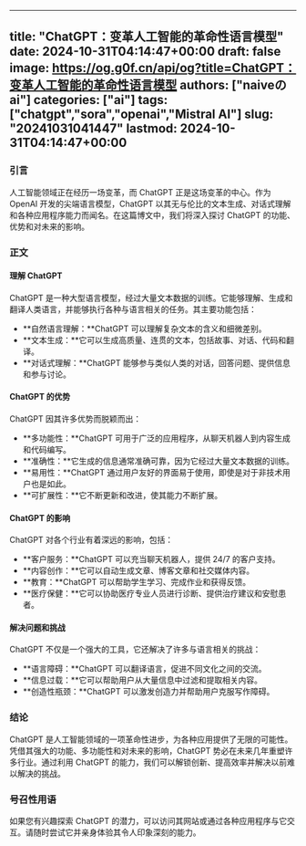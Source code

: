 
---
title: "ChatGPT：变革人工智能的革命性语言模型"
date: 2024-10-31T04:14:47+00:00
draft: false
image: https://og.g0f.cn/api/og?title=ChatGPT：变革人工智能的革命性语言模型
authors: ["naiveのai"]
categories: ["ai"]
tags: ["chatgpt","sora","openai","Mistral AI"]
slug: "20241031041447"
lastmod: 2024-10-31T04:14:47+00:00
---
### 引言

人工智能领域正在经历一场变革，而 ChatGPT 正是这场变革的中心。作为 OpenAI 开发的尖端语言模型，ChatGPT 以其无与伦比的文本生成、对话式理解和各种应用程序能力而闻名。在这篇博文中，我们将深入探讨 ChatGPT 的功能、优势和对未来的影响。

### 正文

#### 理解 ChatGPT

ChatGPT 是一种大型语言模型，经过大量文本数据的训练。它能够理解、生成和翻译人类语言，并能够执行各种与语言相关的任务。其主要功能包括：

- **自然语言理解：**ChatGPT 可以理解复杂文本的含义和细微差别。
- **文本生成：**它可以生成高质量、连贯的文本，包括故事、对话、代码和翻译。
- **对话式理解：**ChatGPT 能够参与类似人类的对话，回答问题、提供信息和参与讨论。

#### ChatGPT 的优势

ChatGPT 因其许多优势而脱颖而出：

- **多功能性：**ChatGPT 可用于广泛的应用程序，从聊天机器人到内容生成和代码编写。
- **准确性：**它生成的信息通常准确可靠，因为它经过大量文本数据的训练。
- **易用性：**ChatGPT 通过用户友好的界面易于使用，即使是对于非技术用户也是如此。
- **可扩展性：**它不断更新和改进，使其能力不断扩展。

#### ChatGPT 的影响

ChatGPT 对各个行业有着深远的影响，包括：

- **客户服务：**ChatGPT 可以充当聊天机器人，提供 24/7 的客户支持。
- **内容创作：**它可以自动生成文章、博客文章和社交媒体内容。
- **教育：**ChatGPT 可以帮助学生学习、完成作业和获得反馈。
- **医疗保健：**它可以协助医疗专业人员进行诊断、提供治疗建议和安慰患者。

#### 解决问题和挑战

ChatGPT 不仅是一个强大的工具，它还解决了许多与语言相关的挑战：

- **语言障碍：**ChatGPT 可以翻译语言，促进不同文化之间的交流。
- **信息过载：**它可以帮助用户从大量信息中过滤和提取相关内容。
- **创造性瓶颈：**ChatGPT 可以激发创造力并帮助用户克服写作障碍。

### 结论

ChatGPT 是人工智能领域的一项革命性进步，为各种应用提供了无限的可能性。凭借其强大的功能、多功能性和对未来的影响，ChatGPT 势必在未来几年重塑许多行业。通过利用 ChatGPT 的能力，我们可以解锁创新、提高效率并解决以前难以解决的挑战。

### 号召性用语

如果您有兴趣探索 ChatGPT 的潜力，可以访问其网站或通过各种应用程序与它交互。请随时尝试它并亲身体验其令人印象深刻的能力。